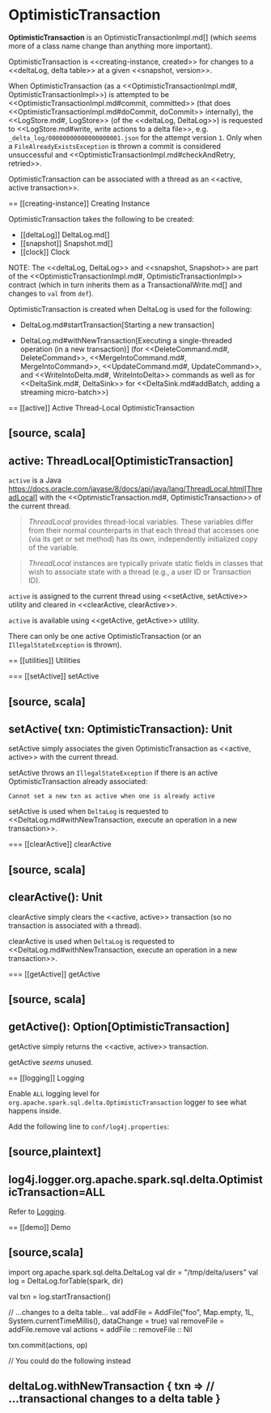 # OptimisticTransaction

**OptimisticTransaction** is an OptimisticTransactionImpl.md[] (which _seems_ more of a class name change than anything more important).

OptimisticTransaction is <<creating-instance, created>> for changes to a <<deltaLog, delta table>> at a given <<snapshot, version>>.

When OptimisticTransaction (as a <<OptimisticTransactionImpl.md#, OptimisticTransactionImpl>>) is attempted to be <<OptimisticTransactionImpl.md#commit, committed>> (that does <<OptimisticTransactionImpl.md#doCommit, doCommit>> internally), the <<LogStore.md#, LogStore>> (of the <<deltaLog, DeltaLog>>) is requested to <<LogStore.md#write, write actions to a delta file>>, e.g. `_delta_log/00000000000000000001.json` for the attempt version `1`. Only when a `FileAlreadyExistsException` is thrown a commit is considered unsuccessful and <<OptimisticTransactionImpl.md#checkAndRetry, retried>>.

OptimisticTransaction can be associated with a thread as an <<active, active transaction>>.

== [[creating-instance]] Creating Instance

OptimisticTransaction takes the following to be created:

* [[deltaLog]] DeltaLog.md[]
* [[snapshot]] Snapshot.md[]
* [[clock]] Clock

NOTE: The <<deltaLog, DeltaLog>> and <<snapshot, Snapshot>> are part of the <<OptimisticTransactionImpl.md#, OptimisticTransactionImpl>> contract (which in turn inherits them as a TransactionalWrite.md[] and changes to `val` from `def`).

OptimisticTransaction is created when DeltaLog is used for the following:

* DeltaLog.md#startTransaction[Starting a new transaction]

* DeltaLog.md#withNewTransaction[Executing a single-threaded operation (in a new transaction)] (for <<DeleteCommand.md#, DeleteCommand>>, <<MergeIntoCommand.md#, MergeIntoCommand>>, <<UpdateCommand.md#, UpdateCommand>>, and <<WriteIntoDelta.md#, WriteIntoDelta>> commands as well as for <<DeltaSink.md#, DeltaSink>> for <<DeltaSink.md#addBatch, adding a streaming micro-batch>>)

== [[active]] Active Thread-Local OptimisticTransaction

[source, scala]
----
active: ThreadLocal[OptimisticTransaction]
----

`active` is a Java https://docs.oracle.com/javase/8/docs/api/java/lang/ThreadLocal.html[ThreadLocal] with the <<OptimisticTransaction.md#, OptimisticTransaction>> of the current thread.

> *ThreadLocal* provides thread-local variables. These variables differ from their normal counterparts in that each thread that accesses one (via its get or set method) has its own, independently initialized copy of the variable.

> *ThreadLocal* instances are typically private static fields in classes that wish to associate state with a thread (e.g., a user ID or Transaction ID).

`active` is assigned to the current thread using <<setActive, setActive>> utility and cleared in <<clearActive, clearActive>>.

`active` is available using <<getActive, getActive>> utility.

There can only be one active OptimisticTransaction (or an `IllegalStateException` is thrown).

== [[utilities]] Utilities

=== [[setActive]] setActive

[source, scala]
----
setActive(
  txn: OptimisticTransaction): Unit
----

setActive simply associates the given OptimisticTransaction as <<active, active>> with the current thread.

setActive throws an `IllegalStateException` if there is an active OptimisticTransaction already associated:

```
Cannot set a new txn as active when one is already active
```

setActive is used when `DeltaLog` is requested to <<DeltaLog.md#withNewTransaction, execute an operation in a new transaction>>.

=== [[clearActive]] clearActive

[source, scala]
----
clearActive(): Unit
----

clearActive simply clears the <<active, active>> transaction (so no transaction is associated with a thread).

clearActive is used when `DeltaLog` is requested to <<DeltaLog.md#withNewTransaction, execute an operation in a new transaction>>.

=== [[getActive]] getActive

[source, scala]
----
getActive(): Option[OptimisticTransaction]
----

getActive simply returns the <<active, active>> transaction.

getActive _seems_ unused.

== [[logging]] Logging

Enable `ALL` logging level for `org.apache.spark.sql.delta.OptimisticTransaction` logger to see what happens inside.

Add the following line to `conf/log4j.properties`:

[source,plaintext]
----
log4j.logger.org.apache.spark.sql.delta.OptimisticTransaction=ALL
----

Refer to [Logging](spark-logging.md).

== [[demo]] Demo

[source,scala]
----
import org.apache.spark.sql.delta.DeltaLog
val dir = "/tmp/delta/users"
val log = DeltaLog.forTable(spark, dir)

val txn = log.startTransaction()

// ...changes to a delta table...
val addFile = AddFile("foo", Map.empty, 1L, System.currentTimeMillis(), dataChange = true)
val removeFile = addFile.remove
val actions = addFile :: removeFile :: Nil

txn.commit(actions, op)

// You could do the following instead

deltaLog.withNewTransaction { txn =>
  // ...transactional changes to a delta table
}
----

